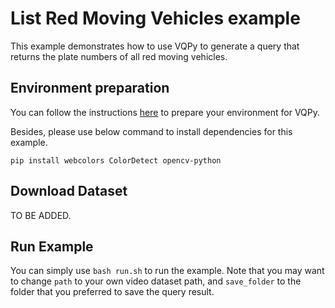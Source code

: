 # List Red Moving Vehicles example
This example demonstrates how to use VQPy to generate a query that returns the plate numbers of all red moving vehicles.

## Environment preparation
You can follow the instructions [here](../../README.md) to prepare your environment for VQPy.

Besides, please use below command to install dependencies for this example.
```
pip install webcolors ColorDetect opencv-python
```

## Download Dataset
TO BE ADDED.

## Run Example
You can simply use `bash run.sh` to run the example.
Note that you may want to change `path` to your own video dataset path, and `save_folder` to the folder that you preferred to save the query result.
